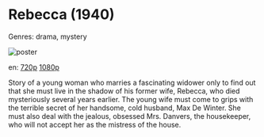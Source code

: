 # Rebecca (1940)

Genres: drama, mystery

![poster](http://image.tmdb.org/t/p/w500/eIkJjEbQcPasYvoNHKueFrfgpX4.jpg)

en:
  [720p](magnet:?xt=urn:btih:2B5043854D728AE64B526638D94E194EC96D30EA&tr=udp://glotorrents.pw:6969/announce&tr=udp://tracker.opentrackr.org:1337/announce&tr=udp://torrent.gresille.org:80/announce&tr=udp://tracker.openbittorrent.com:80&tr=udp://tracker.coppersurfer.tk:6969&tr=udp://tracker.leechers-paradise.org:6969&tr=udp://p4p.arenabg.ch:1337&tr=udp://tracker.internetwarriors.net:1337)
  [1080p](magnet:?xt=urn:btih:B55EF3BCBEE886FE3B831BC617EE117A66BD153A&tr=udp://glotorrents.pw:6969/announce&tr=udp://tracker.opentrackr.org:1337/announce&tr=udp://torrent.gresille.org:80/announce&tr=udp://tracker.openbittorrent.com:80&tr=udp://tracker.coppersurfer.tk:6969&tr=udp://tracker.leechers-paradise.org:6969&tr=udp://p4p.arenabg.ch:1337&tr=udp://tracker.internetwarriors.net:1337)
  


Story of a young woman who marries a fascinating widower only to find out that she must live in the shadow of his former wife, Rebecca, who died mysteriously several years earlier. The young wife must come to grips with the terrible secret of her handsome, cold husband, Max De Winter. She must also deal with the jealous, obsessed Mrs. Danvers, the housekeeper, who will not accept her as the mistress of the house.